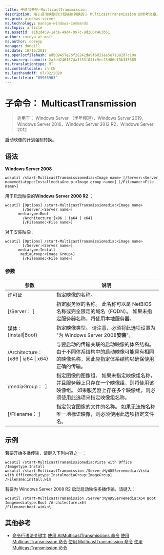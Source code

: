 ```yaml
---
title: 子命令开始-MulticastTransmission
description: 用于启动映像的计划强制转换的子 MulticastTransmission 的参考文章。
ms.prod: windows-server
ms.technology: manage-windows-commands
ms.topic: article
ms.assetid: a1b2d459-1ece-49d4-997c-9d206c463b61
author: coreyp-at-msft
ms.author: coreyp
manager: dongill
ms.date: 10/16/2017
ms.openlocfilehash: adb09457e2bf26242da9f6d31ee5e71882d7c10a
ms.sourcegitcommit: 2afed2461574a3f53f84fc9ec28d86df3b335685
ms.translationtype: MT
ms.contentlocale: zh-CN
ms.lasthandoff: 07/02/2020
ms.locfileid: "85936963"
---
```

# <a name="subcommand-start-multicasttransmission"></a>子命令： MulticastTransmission

> 适用于： Windows Server （半年频道），Windows Server 2019，Windows Server 2016，Windows Server 2012 R2，Windows Server 2012

启动映像的计划强制转换。

## <a name="syntax"></a>语法
**Windows Server 2008**
```
wdsutil /start-MulticastTransmissiomedia:<Image name> [/Server:<Server namemediatype:InstallmediaGroup:<Image group name>] [/Filename:<File name>]
```
用于启动映像的**Windows Server 2008 R2** ：
```
wdsutil [Options] /start-MulticastTransmissiomedia:<Image name>
        [/Server:<Server name>]
      mediatype:Boot
        /Architecture:{x86 | ia64 | x64}
        [/Filename:<File name>]
```
对于安装映像：
```
wdsutil [Options] /start-MulticastTransmissiomedia:<Image name>
        [/Server:<Server name>]
      mediatype:Install
       mediaGroup:<Image Group>]
        [/Filename:<File name>]
```
### <a name="parameters"></a>参数
|参数|说明|
|-------|--------|
许可证<Image name>|指定映像的名称。|
|[/Server： <Server name> ]|指定服务器的名称。 此名称可以是 NetBIOS 名称或完全限定的域名（FQDN）。 如果未指定服务器名称，将使用本地服务器。|
媒体： {Install&#124;Boot}|指定映像类型。 请注意，必须将此选项设置为 "为 Windows Server 2008**安装**"。|
|/Architecture： {x86 &#124; ia64 &#124; x64}|与要启动的传输关联的启动映像的体系结构。 由于不同体系结构中的启动映像可能具有相同的映像名称，因此应指定体系结构以确保使用正确的传输。|
|\mediaGroup： <Image group name> ]|指定图像的图像组。 如果未指定映像组名称，并且服务器上只存在一个映像组，则将使用该映像组。 如果服务器上存在多个映像组，则必须使用此选项来指定映像组名称。|
|[/Filename： <File name> ]|指定包含图像的文件的名称。 如果无法按名称唯一地标识映像，则必须使用此选项指定文件名。|
## <a name="examples"></a>示例
若要开始多播传输，请键入下列内容之一：
```
wdsutil /start-MulticastTransmissiomedia:Vista with Office
/Imagetype:Install
wdsutil /start-MulticastTransmission /Server:MyWDSServemedia:Vista with Officemediatype:InstalmediaGroup:ImageGroup1 /Filename:install.wim
```
若要为 Windows Server 2008 R2 启动启动映像多播传输，请键入：
```
wdsutil /start-MulticastTransmission /Server:MyWDSServemedia:X64 Boot Imagemediatype:Boot /Architecture:x64
/Filename:boot.wim\n\
```
## <a name="additional-references"></a>其他参考
- [命令行语法关键字](command-line-syntax-key.md) 
[使用 AllMulticastTransmissions 命令](using-the-get-allmulticasttransmissions-command.md) 
[使用 MulticastTransmission 命令](using-the-get-multicasttransmission-command.md) 
[使用 MulticastTransmission 命令](using-the-new-multicasttransmission-command.md) 
[使用 MulticastTransmission 命令](using-the-remove-multicasttransmission-command.md)

